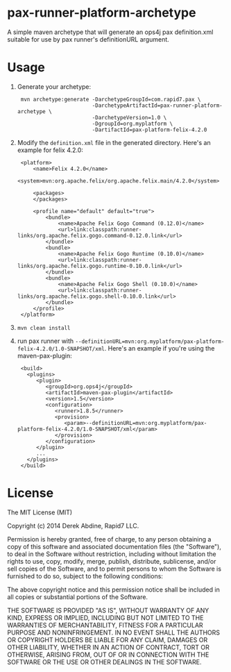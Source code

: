 pax-runner-platform-archetype
=============================

A simple maven archetype that will generate an ops4j pax definition.xml suitable for use by pax runner's definitionURL argument.

Usage
=====
1. Generate your archetype:

        mvn archetype:generate -DarchetypeGroupId=com.rapid7.pax \
                               -DarchetypeArtifactId=pax-runner-platform-archetype \
                               -DarchetypeVersion=1.0 \
                               -DgroupId=org.myplatform \
                               -DartifactId=pax-platform-felix-4.2.0
2. Modify the `definition.xml` file in the generated directory. Here's an example for felix 4.2.0:

        <platform>
            <name>Felix 4.2.0</name>
            <system>mvn:org.apache.felix/org.apache.felix.main/4.2.0</system>
        
            <packages>
            </packages>
        
            <profile name="default" default="true">
                <bundle>
                    <name>Apache Felix Gogo Command (0.12.0)</name>
                    <url>link:classpath:runner-links/org.apache.felix.gogo.command-0.12.0.link</url>
                </bundle>
                <bundle>
                    <name>Apache Felix Gogo Runtime (0.10.0)</name>
                    <url>link:classpath:runner-links/org.apache.felix.gogo.runtime-0.10.0.link</url>
                </bundle>
                <bundle>
                    <name>Apache Felix Gogo Shell (0.10.0)</name>
                    <url>link:classpath:runner-links/org.apache.felix.gogo.shell-0.10.0.link</url>
                </bundle>
            </profile>
        </platform>
3. `mvn clean install`
4. run pax runner with `--definitionURL=mvn:org.myplatform/pax-platform-felix-4.2.0/1.0-SNAPSHOT/xml`. Here's an example if you're using the maven-pax-plugin:

        <build>
          <plugins>
             <plugin>
                <groupId>org.ops4j</groupId>
                <artifactId>maven-pax-plugin</artifactId>
                <version>1.5</version>
                <configuration>
                   <runner>1.8.5</runner>
                   <provision>
                      <param>--definitionURL=mvn:org.myplatform/pax-platform-felix-4.2.0/1.0-SNAPSHOT/xml</param>
                   </provision>
                </configuration>
             </plugin>
             ...
          </plugins>
        </build>
        
License
=======

The MIT License (MIT)

Copyright (c) 2014 Derek Abdine, Rapid7 LLC.

Permission is hereby granted, free of charge, to any person obtaining a copy
of this software and associated documentation files (the "Software"), to deal
in the Software without restriction, including without limitation the rights
to use, copy, modify, merge, publish, distribute, sublicense, and/or sell
copies of the Software, and to permit persons to whom the Software is
furnished to do so, subject to the following conditions:

The above copyright notice and this permission notice shall be included in
all copies or substantial portions of the Software.

THE SOFTWARE IS PROVIDED "AS IS", WITHOUT WARRANTY OF ANY KIND, EXPRESS OR
IMPLIED, INCLUDING BUT NOT LIMITED TO THE WARRANTIES OF MERCHANTABILITY,
FITNESS FOR A PARTICULAR PURPOSE AND NONINFRINGEMENT. IN NO EVENT SHALL THE
AUTHORS OR COPYRIGHT HOLDERS BE LIABLE FOR ANY CLAIM, DAMAGES OR OTHER
LIABILITY, WHETHER IN AN ACTION OF CONTRACT, TORT OR OTHERWISE, ARISING FROM,
OUT OF OR IN CONNECTION WITH THE SOFTWARE OR THE USE OR OTHER DEALINGS IN
THE SOFTWARE.
